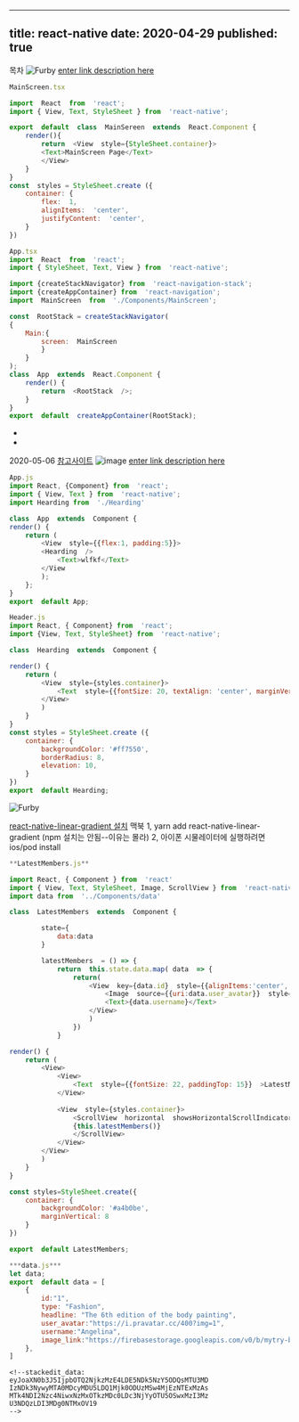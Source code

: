 

---
title: react-native
date: 2020-04-29
published: true
---

목차
![Furby](../assets/header-01.png)
[enter link description here](https://ibb.co/98w2djd)

```js
MainScreen.tsx

import  React  from  'react';
import { View, Text, StyleSheet } from  'react-native';

export  default  class  MainSereen  extends  React.Component {
	render(){
		return  <View  style={StyleSheet.container}>
		<Text>MainScreen Page</Text>
		</View>
	}
}
const  styles = StyleSheet.create ({
	container: {
		flex:  1,
		alignItems:  'center',
		justifyContent:  'center',
	}
})
```
```js
App.tsx
import  React  from  'react';
import { StyleSheet, Text, View } from  'react-native';

import {createStackNavigator} from  'react-navigation-stack';
import {createAppContainer} from  'react-navigation';
import  MainScreen  from  './Components/MainScreen';

const  RootStack = createStackNavigator(
{
	Main:{
		screen:  MainScreen
		}
	}
);
class  App  extends  React.Component {
	render() {
		return  <RootStack  />;
	}
}
export  default  createAppContainer(RootStack);
```
-
-

2020-05-06
 [참고사이트](https://www.youtube.com/watch?v=TcvyZaSzDnw&list=PLvjHFH8I1eYYoOsUgEfqA-cAqqMsIJGvT&index=4)
![image](../assets/header.png)
[enter link description here](https://ibb.co/2ZbvMmB)
```js
App.js
import React, {Component} from  'react';
import { View, Text } from  'react-native';
import Hearding from  './Hearding'

class  App  extends  Component {
render() {
	return (
		<View  style={{flex:1, padding:5}}>
		<Hearding  />
			<Text>wlfkf</Text>
		</View
		);
	};
}
export  default App;
```
```js
Header.js
import React, { Component} from  'react';
import {View, Text, StyleSheet} from  'react-native';

class  Hearding  extends  Component {

render() {
	return (
		<View  style={styles.container}>
			<Text  style={{fontSize: 20, textAlign: 'center', marginVertical:15}}>지랄뻑이다 </Text>
		</View>
		)
	}
}
const styles = StyleSheet.create ({
	container: {
		backgroundColor: '#ff7550',
		borderRadius: 8,
		elevation: 10,
	}
})
export  default Hearding;
```

![Furby](../assets/header-01.png)

[react-native-linear-gradient 설치](https://github.com/react-native-community/react-native-linear-gradient)
맥북
1, yarn add react-native-linear-gradient  (npm 설치는 안됨--이유는 몰라)
2, 아이폰 시물레이터에 실행하려면  ios/pod install 

```js
**LatestMembers.js**

import React, { Component } from  'react'
import { View, Text, StyleSheet, Image, ScrollView } from  'react-native'
import data from  '../Components/data'

class  LatestMembers  extends  Component {

		state={
			data:data
		}

		latestMembers  = () => {
			return  this.state.data.map( data  => {
				return(
					<View  key={data.id}  style={{alignItems:'center', padding:5}}  >
						<Image  source={{uri:data.user_avatar}}  style={{height:50, width:50, borderRadius: 25, marginHorizontal:22 }}  />
						<Text>{data.username}</Text>
					</View>
					)
				})
			}

render() {
	return (
		<View>
			<View>
				<Text  style={{fontSize: 22, paddingTop: 15}}  >LatestMember</Text>
			</View>
			
			<View  style={styles.container}>
				<ScrollView  horizontal  showsHorizontalScrollIndicator={false}>
				{this.latestMembers()}
				</ScrollView>
			</View>
		</View>
		)
	}
}

const styles=StyleSheet.create({
	container: {
		backgroundColor: '#a4b0be',
		marginVertical: 8
	}
})

export  default LatestMembers;

```
```js
***data.js***
let data;
export  default data = [
	{
		id:"1",
		type: "Fashion",
		headline: "The 6th edition of the body painting",
		user_avatar:"https://i.pravatar.cc/400?img=1",
		username:"Angelina",
		image_link:"https://firebasestorage.googleapis.com/v0/b/mytry-bea8d.appspot.com/o/the%206th%20edition%20of%20the%20body%20painting.jpg?alt=media&token=1bf789a5-a8d8-42cd-ba66-c67853baaa3d"
	},
]
```
```
<!--stackedit_data:
eyJoaXN0b3J5IjpbOTQ2NjkzMzE4LDE5NDk5NzY5ODQsMTU3MD
IzNDk3NywyMTA0MDcyMDU5LDQ1Mjk0ODUzMSw4MjEzNTExMzAs
MTk4NDI2Nzc4NiwxNzMxOTkzMDc0LDc3NjYyOTU5OSwxMzI3Mz
U3NDQzLDI3MDg0NTMxOV19
-->
